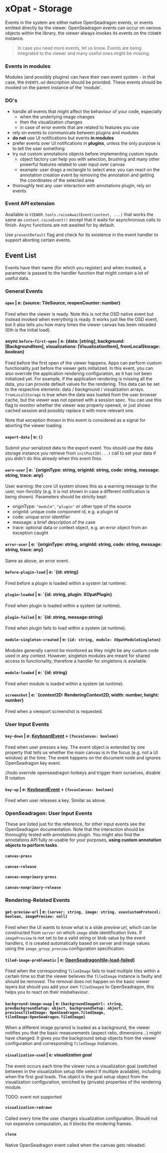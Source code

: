 # xOpat - Storage

Events in the system are either native OpenSeadragon events, 
or events emitted directly by the viewer. OpenSeadragon events
can occur on various objects within the library, the viewer always
invokes its events on the `VIEWER` instance.

> In case you need more events, 
> let us know. Events are being integrated to the viewer and many useful ones might be missing.


### Events in modules
Modules (and possibly plugins) can have their own event system - in that case, the `EVENTS.md` description
should be provided. These events should be invoked on the parent instance of the 'module'.

### DO's
 - handle all events that might affect the behaviour of your code, especially
   - when the underlying image changes
   - then the visualization changes
   - in case of error events that are related to features you use
 - rely on events to communicate between plugins and modules
 - **do not** use UI notifications but events **in modules**
 - prefer events over UI notifications in **plugins**, unless the only purpose is to tell the user something
 - try out custom annotations objects before implementing custom inputs
   - object factory can help you with selection, brushing and many other powerful features related to user input
   over canvas
   - example: user drags a rectangle to select area: you can react on the annotation creation event by
   removing the annotation and getting the coordinates of the selected area
 - thoroughly test any user interaction with annotations plugin, rely on events

### Event API extension
Available is ``VIEWER.tools.raiseAwaitEvent(context, ...)`` that works the same as `context.raiseEvent()`
except that it waits for asynchronous calls to finish. Async functions are not awaited for by default.

Use ``preventDefault`` flag and check for its existence in the event handler to support aborting certain events.

## Event List
Events have their name (for which you register) and when invoked, a parameter is passed
to the handler function that might contain a lot of useful data.
### General Events

#### `open` | e: {source: TileSource, reopenCounter: number}
Fired when the viewer is ready. Note this is not the OSD native event but instead invoked when everything is ready.
It works just like the OSD event, but it also tells you how many times the viewer canvas has been reloaded (0th is the
initial load).

#### async `before-first-open` | e: {data: [string], background: [BackgroundItem], visualizations: [VisualizationItem], fromLocalStorage: boolean}
Fired before the first open of the viewer happens. Apps can perform
custom functionality just before the viewer gets initialized.
In this event, you can also override the application rendering configuration,
as it has not been initialized yet. For example, if the application rendering
is missing all the data, you can provide default values for the rendering. This data can be set
to the respective elements: data / background / visualization arrays.
``fromLocalStorage`` is true when the data was loaded from the user browser cache, but the viewer
was not opened with a session spec. You can use this flag to monitor whether the viewer
was properly opened, or just shows cached session and possibly replace it with more relevant one.

Note that exception thrown in this event is considered as a signal for aborting the viewer loading.

#### `export-data` | e: `{}`
Submit your serialized data to the export event. You should use the data storage instance you
retrieve from ``initPostIO(...)`` call to set your data if you didn't do this already when this event fires.

#### `warn-user` | e: `{originType: string, originId: string, code: string, message: string, trace: any}
User warning: the core UI system shows this as a warning message to the user, non-forcibly (e.g. it is not shown in case
a different notification is being shown). Parameters should be strictly kept:
- originType: `"module"`, `"plugin"` or other type of the source
- originId: unique code component id, e.g. a plugin id
- code: unique error identifier
- message: a brief description of the case
- trace: optional data or context object, e.g. an error object from an exception caught
#### `error-user` | e: `{originType: string, originId: string, code: string, message: string, trace: any}
Same as above, an error event. 

#### `before-plugin-load` | e: `{id: string}
Fired before a plugin is loaded within a system (at runtime).

#### `plugin-loaded` | e: `{id: string, plugin: XOpatPlugin}
Fired when plugin is loaded within a system (at runtime).

#### `plugin-failed` | e: `{id: string, message:string}
Fired when plugin fails to load within a system (at runtime).

#### `module-singleton-created` | e: `{id: string, module: XOpatModuleSingleton}`
Modules generally cannot be monitored as they might be any custom
code used in any context. However, singleton modules are meant for shared
access to functionality, therefore a handler for singletons is available.

#### `module-loaded` | e: `{id: string}
Fired when module is loaded within a system (at runtime).

#### `screenshot` | e: `{context2D: RenderingContext2D, width: number, height: number}
Fired when a viewport screenshot is requested.

### User Input Events

#### `key-down` | e: [KeyboardEvent](https://developer.mozilla.org/en-US/docs/Web/API/KeyboardEvent) + `{focusCanvas: boolean}`
Fired when user presses a key. The event object is extended by one property that tells us whether the
main canvas is in the focus (e.g. not a UI window) at the time. The event happens on the document node
and ignores OpenSeadragon key event.

//todo override openseadragon hotkeys and trigger them ourselves, disable R rotation

#### `key-up` | e: [KeyboardEvent](https://developer.mozilla.org/en-US/docs/Web/API/KeyboardEvent) + `{focusCanvas: boolean}`
Fired when user releases a key. Similar as above.

####

### OpenSeadragon: User Input Events
These are listed just for the reference, for other input events see the OpenSeadragon documentation.
Note that the interaction should be thoroughly tested with annotations plugin. You might also find the annotations API
fully re-usable for your purposes, **using custom annotation objects to perform tasks**.

#### `canvas-press`
#### `canvas-release`

#### `canvas-nonprimary-press`
#### `canvas-nonprimary-release`


### Rendering-Related Events

#### `get-preview-url` | e: `{server: string, image: string, usesCustomProtocol: boolean, imagePreview: null}`
Fired when the UI wants to know what is a slide _preview url_, which can be constructed
from ``server`` on which `image` slide identification lives. If `imagePreview`
is not set to be a valid string or blob value by the event handlers, it is created automatically based on server and image
values using the ``image_group_preview`` configuration specification.

#### `tiled-image-problematic` | e: [OpenSeadragon[tile-load-failed]](https://openseadragon.github.io/docs/OpenSeadragon.Viewer.html#.event:tile-load-failed)
Fired when the corresponding `TiledImage` fails to load multiple tiles within a certain time
so that the viewer believes the `TiledImage` instance is faulty and should be removed.
The removal does not happen on the basic viewer layers but should you add your own `TiledImage`s to
OpenSeadragon, this helps you to react on their misbehaviour.

#### `background-image-swap` | e: `{backgroundImageUrl: string, prevBackgroundSetup: object, backgroundSetup: object, previousTiledImage: OpenSeadragon.TiledImage, tiledImage:OpenSeadragon.TiledImage}`
When a different image pyramid is loaded as a background, the viewer notifies you that the basic 
measurements (aspect ratio, dimensions...) might have changed. It gives you the background setup objects from
the viewer configuration and corresponding `TiledImage` instances.

#### `visualization-used` | e: _visualization goal_
The event occurs each time the viewer runs a visualization goal (switched between in the visualization setup title select if multiple available), 
including when the first goal loads. The object is the goal setup object from the visualization configuration, 
enriched by (private) properties of the rendering module.

TODO: event not supported
#### `visualization-redrawn`
Called every time the user changes visualization configuration. Should not run expensive computation,
as it blocks the rendering frames.

#### `close`
Native OpenSeadragon event called when the canvas gets reloaded.




